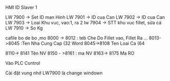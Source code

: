 HMI ID Slaver 1

 LW 7900 -> Set ID man Hinh
 LW 7901 -> ID cua Can
  LW 7902 -> ID cua Can
 LW 7903 -> Loai Khu vuc, vao:1, ra 2
 lw 7904 -> STT khu vuc fillet, sửa cá
 LW 7910 -> So Kg
 
 cafile bo de bo ,mo
 8000 -> 8012 : teb Che Do Fillet vao, Fillet Ra ...
 8013->8045 :Ten Nha Cung Cap (32 Word
 8045->8108 Ten Loai Ca (64
 
 8110-> 8141 Tên NV
 8150 - >8161 : ma NV
 8163-> 8175 Ma RO
 
 
 Vào PLC Control
 
 Cài đặt vung nhớ LW7900 là change windown
